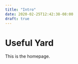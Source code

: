 ```yaml
---
title: "Intro"
date: 2020-02-25T12:42:38-08:00
draft: true
---
```


# Useful Yard

This is the homepage.